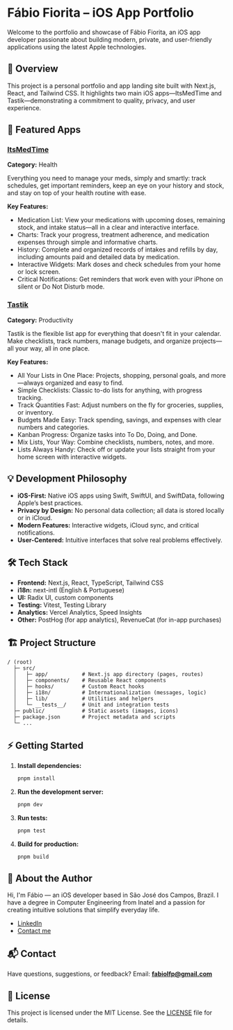 # Fábio Fiorita – iOS App Portfolio

Welcome to the portfolio and showcase of Fábio Fiorita, an iOS app developer passionate about building modern, private, and user-friendly applications using the latest Apple technologies.

## 🚀 Overview
This project is a personal portfolio and app landing site built with Next.js, React, and Tailwind CSS. It highlights two main iOS apps—ItsMedTime and Tastik—demonstrating a commitment to quality, privacy, and user experience.

## 📱 Featured Apps

### [ItsMedTime](https://apps.apple.com/gb/app/itsmedtime/id1580757092)
**Category:** Health

Everything you need to manage your meds, simply and smartly: track schedules, get important reminders, keep an eye on your history and stock, and stay on top of your health routine with ease.

**Key Features:**
- Medication List: View your medications with upcoming doses, remaining stock, and intake status—all in a clear and interactive interface.
- Charts: Track your progress, treatment adherence, and medication expenses through simple and informative charts.
- History: Complete and organized records of intakes and refills by day, including amounts paid and detailed data by medication.
- Interactive Widgets: Mark doses and check schedules from your home or lock screen.
- Critical Notifications: Get reminders that work even with your iPhone on silent or Do Not Disturb mode.

### [Tastik](https://apps.apple.com/gb/app/tastik-tasks-and-lists/id6459197048)
**Category:** Productivity

Tastik is the flexible list app for everything that doesn't fit in your calendar. Make checklists, track numbers, manage budgets, and organize projects—all your way, all in one place.

**Key Features:**
- All Your Lists in One Place: Projects, shopping, personal goals, and more—always organized and easy to find.
- Simple Checklists: Classic to-do lists for anything, with progress tracking.
- Track Quantities Fast: Adjust numbers on the fly for groceries, supplies, or inventory.
- Budgets Made Easy: Track spending, savings, and expenses with clear numbers and categories.
- Kanban Progress: Organize tasks into To Do, Doing, and Done.
- Mix Lists, Your Way: Combine checklists, numbers, notes, and more.
- Lists Always Handy: Check off or update your lists straight from your home screen with interactive widgets.

## 💡 Development Philosophy
- **iOS-First:** Native iOS apps using Swift, SwiftUI, and SwiftData, following Apple’s best practices.
- **Privacy by Design:** No personal data collection; all data is stored locally or in iCloud.
- **Modern Features:** Interactive widgets, iCloud sync, and critical notifications.
- **User-Centered:** Intuitive interfaces that solve real problems effectively.

## 🛠️ Tech Stack
- **Frontend:** Next.js, React, TypeScript, Tailwind CSS
- **i18n:** next-intl (English & Portuguese)
- **UI:** Radix UI, custom components
- **Testing:** Vitest, Testing Library
- **Analytics:** Vercel Analytics, Speed Insights
- **Other:** PostHog (for app analytics), RevenueCat (for in-app purchases)

## 🏗️ Project Structure
```
/ (root)
  ├─ src/
  │   ├─ app/           # Next.js app directory (pages, routes)
  │   ├─ components/    # Reusable React components
  │   ├─ hooks/         # Custom React hooks
  │   ├─ i18n/          # Internationalization (messages, logic)
  │   ├─ lib/           # Utilities and helpers
  │   └─ __tests__/     # Unit and integration tests
  ├─ public/            # Static assets (images, icons)
  ├─ package.json       # Project metadata and scripts
  └─ ...
```

## ⚡ Getting Started
1. **Install dependencies:**
   ```sh
   pnpm install
   ```
2. **Run the development server:**
   ```sh
   pnpm dev
   ```
3. **Run tests:**
   ```sh
   pnpm test
   ```
4. **Build for production:**
   ```sh
   pnpm build
   ```

## 👤 About the Author
Hi, I'm Fábio — an iOS developer based in São José dos Campos, Brazil. I have a degree in Computer Engineering from Inatel and a passion for creating intuitive solutions that simplify everyday life.

- [LinkedIn](https://www.linkedin.com/in/fabiofioritapontes/)
- [Contact me](mailto:fabiolfp@gmail.com)

## 📬 Contact
Have questions, suggestions, or feedback? Email: **fabiolfp@gmail.com**

## 📝 License

This project is licensed under the MIT License. See the [LICENSE](LICENSE) file for details.
